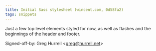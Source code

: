 ```yaml
---
title: Initial Sass stylesheet (wincent.com, 0d58fa2)
tags: snippets
---
```


Just a few top level elements styled for now, as well as flashes and the beginnings of the header and footer.

Signed-off-by: Greg Hurrell &lt;greg@hurrell.net&gt;
